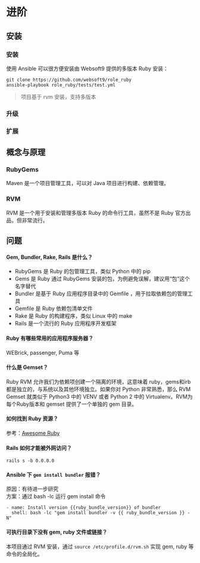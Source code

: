 # 进阶

## 安装

### 安装

使用 Ansible 可以很方便安装由 Websoft9 提供的多版本 Ruby 安装：  

```
git clone https://github.com/websoft9/role_ruby
ansible-playbook role_ruby/tests/test.yml
```

> 项目基于 rvm 安装，支持多版本

### 升级

### 扩展

## 概念与原理

### RubyGems 

Maven 是一个项目管理工具，可以对 Java 项目进行构建、依赖管理。

### RVM

RVM 是一个用于安装和管理多版本 Ruby 的命令行工具，虽然不是 Ruby 官方出品，但非常流行。

## 问题

#### Gem, Bundler, Rake, Rails 是什么？

- RubyGems 是 Ruby 的包管理工具，类似 Python 中的 pip
- Gems 是 Ruby 通过 RubyGems 安装的包，为例避免误解，建议用“包”这个名字替代
- Bundler 是基于 Ruby 应用程序目录中的 Gemfile ，用于拉取依赖包的管理工具
- Gemfile 是 Ruby 依赖包清单文件
- Rake 是 Ruby 的构建程序，类似 Linux 中的 make
- Rails 是一个流行的 Ruby 应用程序开发框架

#### Ruby 有哪些常用的应用程序服务器？

WEBrick, passenger, Puma 等

#### 什么是 Gemset？

Ruby RVM 允许我们为依赖项创建一个隔离的环境，这意味着 ruby，gems和irb都是独立的，与系统以及其他环境独立。如果你对 Python 非常熟悉，那么 RVM Gemset 就类似于 Python3 中的 VENV 或者 Python 2 中的 Virtualenv。RVM为每个Ruby版本和 gemset 提供了一个单独的 gem 目录。

#### 如何找到 Ruby 资源？

参考：[Awesome Ruby](https://github.com/markets/awesome-ruby)


#### Rails 如何才能被外网访问？

```text
rails s -b 0.0.0.0
```

#### Ansible 下 `gem install bundler` 报错？

原因：有待进一步研究  
方案：通过 bash -lc 运行 gem install 命令  

```
- name: Install version {{ruby_bundle_version}} of bundler
  shell: bash -lc "gem install bundler -v {{ ruby_bundle_version }} -N"
```

#### 可执行目录下没有 gem, ruby 文件或链接？

本项目通过 RVM 安装，通过 `source /etc/profile.d/rvm.sh` 实现 gem, ruby 等命令的全局化。

